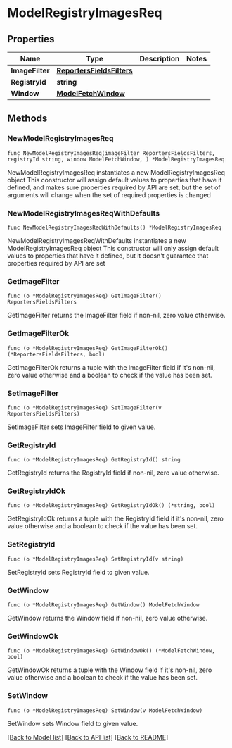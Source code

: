 # ModelRegistryImagesReq

## Properties

Name | Type | Description | Notes
------------ | ------------- | ------------- | -------------
**ImageFilter** | [**ReportersFieldsFilters**](ReportersFieldsFilters.md) |  | 
**RegistryId** | **string** |  | 
**Window** | [**ModelFetchWindow**](ModelFetchWindow.md) |  | 

## Methods

### NewModelRegistryImagesReq

`func NewModelRegistryImagesReq(imageFilter ReportersFieldsFilters, registryId string, window ModelFetchWindow, ) *ModelRegistryImagesReq`

NewModelRegistryImagesReq instantiates a new ModelRegistryImagesReq object
This constructor will assign default values to properties that have it defined,
and makes sure properties required by API are set, but the set of arguments
will change when the set of required properties is changed

### NewModelRegistryImagesReqWithDefaults

`func NewModelRegistryImagesReqWithDefaults() *ModelRegistryImagesReq`

NewModelRegistryImagesReqWithDefaults instantiates a new ModelRegistryImagesReq object
This constructor will only assign default values to properties that have it defined,
but it doesn't guarantee that properties required by API are set

### GetImageFilter

`func (o *ModelRegistryImagesReq) GetImageFilter() ReportersFieldsFilters`

GetImageFilter returns the ImageFilter field if non-nil, zero value otherwise.

### GetImageFilterOk

`func (o *ModelRegistryImagesReq) GetImageFilterOk() (*ReportersFieldsFilters, bool)`

GetImageFilterOk returns a tuple with the ImageFilter field if it's non-nil, zero value otherwise
and a boolean to check if the value has been set.

### SetImageFilter

`func (o *ModelRegistryImagesReq) SetImageFilter(v ReportersFieldsFilters)`

SetImageFilter sets ImageFilter field to given value.


### GetRegistryId

`func (o *ModelRegistryImagesReq) GetRegistryId() string`

GetRegistryId returns the RegistryId field if non-nil, zero value otherwise.

### GetRegistryIdOk

`func (o *ModelRegistryImagesReq) GetRegistryIdOk() (*string, bool)`

GetRegistryIdOk returns a tuple with the RegistryId field if it's non-nil, zero value otherwise
and a boolean to check if the value has been set.

### SetRegistryId

`func (o *ModelRegistryImagesReq) SetRegistryId(v string)`

SetRegistryId sets RegistryId field to given value.


### GetWindow

`func (o *ModelRegistryImagesReq) GetWindow() ModelFetchWindow`

GetWindow returns the Window field if non-nil, zero value otherwise.

### GetWindowOk

`func (o *ModelRegistryImagesReq) GetWindowOk() (*ModelFetchWindow, bool)`

GetWindowOk returns a tuple with the Window field if it's non-nil, zero value otherwise
and a boolean to check if the value has been set.

### SetWindow

`func (o *ModelRegistryImagesReq) SetWindow(v ModelFetchWindow)`

SetWindow sets Window field to given value.



[[Back to Model list]](../README.md#documentation-for-models) [[Back to API list]](../README.md#documentation-for-api-endpoints) [[Back to README]](../README.md)


